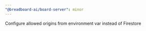 ```yaml
---
"@breadboard-ai/board-server": minor
---
```


Configure allowed origins from environment var instead of Firestore
